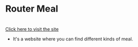 # Router Meal<h1>

[Click here to visit the site](https://router-meal.netlify.app/)

- It's a website where you can find different kinds of meal.

